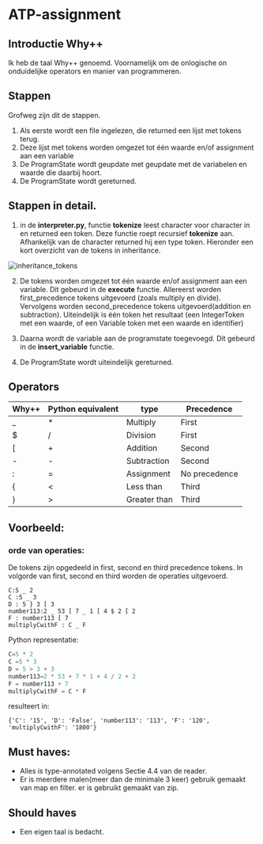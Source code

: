 # ATP-assignment

## Introductie Why++
Ik heb de taal Why++ genoemd. Voornamelijk om de onlogische on onduidelijke operators en manier van programmeren.

## Stappen
Grofweg zijn dit de stappen.

1. Als eerste wordt een file ingelezen, die returned een lijst met tokens terug.
2. Deze lijst met tokens worden omgezet tot één waarde en/of assignment aan een variable
3. De ProgramState wordt geupdate met geupdate met de variabelen en waarde die daarbij hoort.
4. De ProgramState wordt gereturned. 


## Stappen in detail.
1. in de **interpreter.py**, functie **tokenize** 
leest character voor character in en returned een token. 
Deze functie roept recursief **tokenize** aan.
Afhankelijk van de character returned hij een type token. 
Hieronder een kort overzicht van de tokens in inheritance.
  
 ![inheritance_tokens](https://user-images.githubusercontent.com/31653244/81508624-69f4ec80-9305-11ea-962f-8c4019a8a939.png)


2. De tokens worden omgezet tot één waarde en/of assignment aan een variable. 
Dit gebeurd in de **execute** functie. Allereerst worden first_precedence tokens uitgevoerd (zoals multiply en divide).
Vervolgens worden second_precedence tokens uitgevoerd(addition en subtraction).
Uiteindelijk is één token het resultaat (een IntegerToken met een waarde, of een Variable token met een waarde en identifier)

3. Daarna wordt de variable aan de programstate toegevoegd. Dit gebeurd in de **insert_variable** functie.

4. De ProgramState wordt uiteindelijk gereturned.



## Operators

Why++ | Python equivalent | type | Precedence
--- | --- | ---- | ----
_   | * | Multiply | First
$ | / | Division | First
[   |   + | Addition | Second
\-   | -   | Subtraction | Second
\: | = | Assignment | No precedence
{ | < | Less than | Third
} | \> | Greater than | Third

## Voorbeeld:

### orde van operaties:
De tokens zijn opgedeeld in first, second en third precedence tokens.
In volgorde van first, second en third worden de operaties uitgevoerd.

```
C:5 _ 2
C :5 _ 3
D : 5 } 3 [ 3
number113:2 _ 53 [ 7 _ 1 [ 4 $ 2 [ 2
F : number113 [ 7
multiplyCwithF : C _ F
```

Python representatie:
```python
C=5 * 2
C =5 * 3
D = 5 > 3 + 3
number113=2 * 53 + 7 * 1 + 4 / 2 + 2
F = number113 + 7
multiplyCwithF = C * F

```



resulteert in:
```
{'C': '15', 'D': 'False', 'number113': '113', 'F': '120', 'multiplyCwithF': '1800'}
```


## Must haves:
- Alles is type-annotated volgens Sectie 4.4 van de reader.
- Er is meerdere malen(meer dan de minimale 3 keer) gebruik gemaakt van map en filter. 
er is gebruikt gemaakt van zip.

## Should haves
- Een eigen taal is bedacht.
